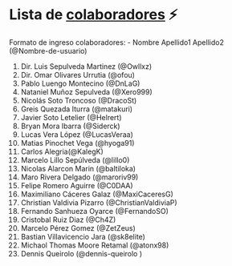 
# Lista de [colaboradores](https://github.com/ofou/fisica/graphs/contributors) ⚡️
Formato de ingreso colaboradores: - Nombre Apellido1 Apellido2 (@Nombre-de-usuario)

1. Dir. Luis Sepulveda Martinez (@Owllxz)
2. Dir. Omar Olivares Urrutia (@ofou)
3. Pablo Luengo Montecino (@DnLaG)
4. Nataniel Muñoz Sepulveda (@Xero999)
5. Nicolás Soto Troncoso (@DracoSt)
6. Greis Quezada Iturra (@matakuri)
7. Javier Soto Letelier (@Helrert)
8. Bryan Mora Ibarra (@Siderck)
9. Lucas Vera López (@LucasVeraa)
10. Matias Pinochet Vega (@hyoga91)
11. Carlos Alegria(@KalegK)
12. Marcelo Lillo Sepúlveda (@lillo0)
13. Nicolas Alarcon Marin (@baltiloka)
14. Maro Rivera Delgado (@maroriv99)
15. Felipe Romero Aguirre (@C0DAA)
16. Maximiliano Cáceres Galaz (@MaxiCaceresG)
17. Christian Valdivia Pizarro (@ChristianValdiviaP)
18. Fernando Sanhueza Oyarce (@FernandoSO)
19. Cristobal Ruiz Diaz (@Ch4Z)
20. Marcelo Pérez Gomez (@ZetZeus)
21. Bastian Villavicencio Jara (@sk8elite)
22. Michaol Thomas Moore Retamal (@atonx98)
23. Dennis Queirolo (@dennis-queirolo )

